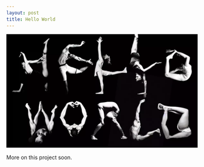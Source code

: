 ```yaml
---
layout: post
title: Hello World
---
```

![Hello World](images\hello-world\hello-world.webp)

More on this project soon.